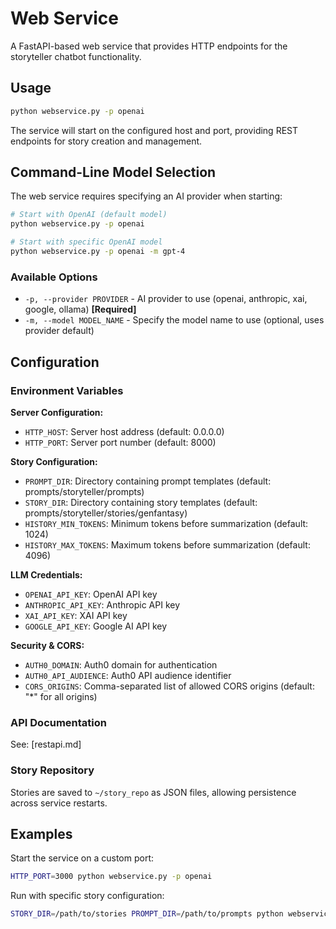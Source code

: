 # Web Service

A FastAPI-based web service that provides HTTP endpoints for the storyteller chatbot functionality.

## Usage

```bash
python webservice.py -p openai
```

The service will start on the configured host and port, providing REST endpoints for story creation and management.

## Command-Line Model Selection

The web service requires specifying an AI provider when starting:

```bash
# Start with OpenAI (default model)
python webservice.py -p openai

# Start with specific OpenAI model
python webservice.py -p openai -m gpt-4
```

### Available Options

- `-p, --provider PROVIDER` - AI provider to use (openai, anthropic, xai, google, ollama) **[Required]**
- `-m, --model MODEL_NAME` - Specify the model name to use (optional, uses provider default)

## Configuration

### Environment Variables

**Server Configuration:**
- `HTTP_HOST`: Server host address (default: 0.0.0.0)
- `HTTP_PORT`: Server port number (default: 8000)

**Story Configuration:**
- `PROMPT_DIR`: Directory containing prompt templates (default: prompts/storyteller/prompts)
- `STORY_DIR`: Directory containing story templates (default: prompts/storyteller/stories/genfantasy)
- `HISTORY_MIN_TOKENS`: Minimum tokens before summarization (default: 1024)
- `HISTORY_MAX_TOKENS`: Maximum tokens before summarization (default: 4096)

**LLM Credentials:**
- `OPENAI_API_KEY`: OpenAI API key
- `ANTHROPIC_API_KEY`: Anthropic API key 
- `XAI_API_KEY`: XAI API key
- `GOOGLE_API_KEY`: Google AI API key

**Security & CORS:**
- `AUTH0_DOMAIN`: Auth0 domain for authentication
- `AUTH0_API_AUDIENCE`: Auth0 API audience identifier
- `CORS_ORIGINS`: Comma-separated list of allowed CORS origins (default: "*" for all origins)

### API Documentation

See: [restapi.md]

### Story Repository

Stories are saved to `~/story_repo` as JSON files, allowing persistence across service restarts.

## Examples

Start the service on a custom port:
```bash
HTTP_PORT=3000 python webservice.py -p openai
```

Run with specific story configuration:
```bash
STORY_DIR=/path/to/stories PROMPT_DIR=/path/to/prompts python webservice.py -p google
```